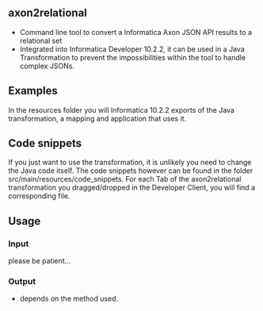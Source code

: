 ## axon2relational
* Command line tool to convert a Informatica Axon JSON API results to a relational set
* Integrated into Informatica Developer 10.2.2, it can be used in a Java Transformation to prevent the impossibilities within the tool to handle complex JSONs.

## Examples
In the resources folder you will Informatica 10.2.2 exports of the Java transformation, a mapping and application that uses it.

## Code snippets
If you just want to use the transformation, it is unlikely you need to change the Java code itself. The code snippets however can be found in the folder src/main/resources/code_snippets. For each Tab of the axon2relational transformation you dragged/dropped in the Developer Client, you will find a corresponding file.

## Usage
### Input
please be patient...

### Output
- depends on the method used.
